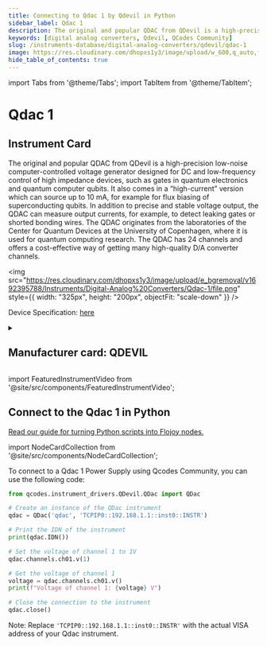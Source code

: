 ```yaml
---
title: Connecting to Qdac 1 by Qdevil in Python
sidebar_label: Qdac 1
description: The original and popular QDAC from QDevil is a high-precision low-noise computer-controlled voltage generator designed for DC and low-frequency control of high impedance devices, such as gates in quantum electronics and quantum computer qubits. It also comes in a “high-current” version which can source up to 10 mA, for example for flux biasing of superconducting qubits. In addition to precise and stable voltage output, the QDAC can measure output currents, for example, to detect leaking gates or shorted bonding wires. The QDAC originates from the laboratories of the Center for Quantum Devices at the University of Copenhagen, where it is used for quantum computing research. The QDAC has 24 channels and offers a cost-effective way of getting many high-quality D/A converter channels.
keywords: [digital analog converters, Qdevil, QCodes Community]
slug: /instruments-database/digital-analog-converters/qdevil/qdac-1
image: https://res.cloudinary.com/dhopxs1y3/image/upload/w_600,q_auto,f_auto/e_bgremoval/v1692395788/Instruments/Digital-Analog%20Converters/Qdac-1/file.jpg
hide_table_of_contents: true
---
```


import Tabs from '@theme/Tabs';
import TabItem from '@theme/TabItem';

# Qdac 1

## Instrument Card

<div className="flex">

<div>

The original and popular QDAC from QDevil is a high-precision low-noise computer-controlled voltage generator designed for DC and low-frequency control of high impedance devices, such as gates in quantum electronics and quantum computer qubits. It also comes in a “high-current” version which can source up to 10 mA, for example for flux biasing of superconducting qubits. In addition to precise and stable voltage output, the QDAC can measure output currents, for example, to detect leaking gates or shorted bonding wires. The QDAC originates from the laboratories of the Center for Quantum Devices at the University of Copenhagen, where it is used for quantum computing research. The QDAC has 24 channels and offers a cost-effective way of getting many high-quality D/A converter channels.

</div>

<img src="https://res.cloudinary.com/dhopxs1y3/image/upload/e_bgremoval/v1692395788/Instruments/Digital-Analog%20Converters/Qdac-1/file.png" style={{ width: "325px", height: "200px", objectFit: "scale-down" }} />

</div>

<div className="flex text-center">

<p>Device Specification: <a target="\_blank" href="/instruments-database/all-instruments/">here</a></p>

</div>

<details style={{ marginTop: "15px"}}>
<summary><h2>Manufacturer card: QDEVIL</h2></summary>

<img src="https://res.cloudinary.com/dhopxs1y3/image/upload/v1692125970/Instruments/Vendor%20Logos/QDevils.png" style={{ width: "100%", height: "170px",objectFit: "scale-down" }} />

Founded in 2016, QDevil is an international quantum technology company focused on developing and manufacturing auxiliary electronics and specialized components, operating from mK to room temperature. The mission is to accelerate research and development in quantum electronics labs. To fulfill the mission QDevil helps customers around the world by supplying world-class auxiliary electronics.

<ul>
  <li>Headquarters: COPENHAGEN, DENMARK</li>
  <li>Yearly Revenue (millions, USD): 2.0</li>
  <li>Vendor Website: <a href="https://qdevil.com/">here</a></li>
</ul>
</details>

import FeaturedInstrumentVideo from '@site/src/components/FeaturedInstrumentVideo';

<FeaturedInstrumentVideo category='DIGITAL_ANALOG_CONVERTERS' manufacturer='QDEVIL'></FeaturedInstrumentVideo>


## Connect to the Qdac 1 in Python

[Read our guide for turning Python scripts into Flojoy nodes.](https://docs.flojoy.ai/custom-nodes/creating-custom-node/)

import NodeCardCollection from '@site/src/components/NodeCardCollection';

<Tabs>

<TabItem value="Flojoy" label="Flojoy" className="flojoy-instrument-tabs">

<NodeCardCollection category='DIGITAL_ANALOG_CONVERTERS' manufacturer='QDEVIL'></NodeCardCollection>

</TabItem>
<TabItem value="QCodes Community" label="QCodes Community">

To connect to a Qdac 1 Power Supply using Qcodes Community, you can use the following code:

```python
from qcodes.instrument_drivers.QDevil.QDac import QDac

# Create an instance of the QDac instrument
qdac = QDac('qdac', 'TCPIP0::192.168.1.1::inst0::INSTR')

# Print the IDN of the instrument
print(qdac.IDN())

# Set the voltage of channel 1 to 1V
qdac.channels.ch01.v(1)

# Get the voltage of channel 1
voltage = qdac.channels.ch01.v()
print(f"Voltage of channel 1: {voltage} V")

# Close the connection to the instrument
qdac.close()
```

Note: Replace `'TCPIP0::192.168.1.1::inst0::INSTR'` with the actual VISA address of your Qdac instrument.

</TabItem>
</Tabs>